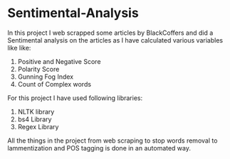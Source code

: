 # Sentimental-Analysis
In this project I web scrapped some articles by BlackCoffers and did a Sentimental analysis on the articles as I have calculated various variables like like:
1) Positive and Negative Score
2) Polarity Score
3) Gunning Fog Index
4) Count of Complex words

For this project I have used following libraries:
1) NLTK library
2) bs4 Library
3) Regex Library
   
All the things in the project from web scraping to stop words removal to lammentization and POS tagging is done in an automated way.
